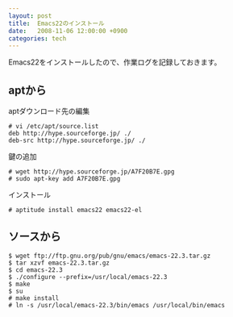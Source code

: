 ```yaml
---
layout: post
title:  Emacs22のインストール
date:   2008-11-06 12:00:00 +0900
categories: tech
---
```


Emacs22をインストールしたので、作業ログを記録しておきます。

## aptから

aptダウンロード先の編集

	# vi /etc/apt/source.list
	deb http://hype.sourceforge.jp/ ./
	deb-src http://hype.sourceforge.jp/ ./

鍵の追加

	# wget http://hype.sourceforge.jp/A7F20B7E.gpg
	# sudo apt-key add A7F20B7E.gpg

インストール

	# aptitude install emacs22 emacs22-el

## ソースから

	$ wget ftp://ftp.gnu.org/pub/gnu/emacs/emacs-22.3.tar.gz
	$ tar xzvf emacs-22.3.tar.gz
	$ cd emacs-22.3
	$ ./configure --prefix=/usr/local/emacs-22.3
	$ make
	$ su
	# make install
	# ln -s /usr/local/emacs-22.3/bin/emacs /usr/local/bin/emacs

